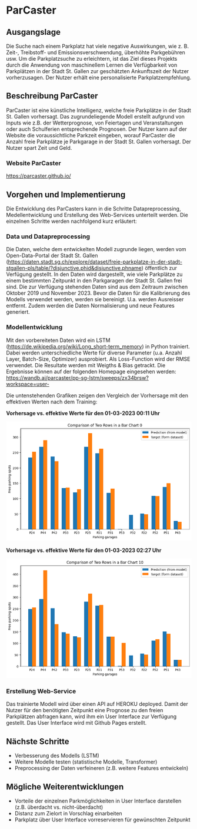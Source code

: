 # ParCaster
## Ausgangslage
Die Suche nach einem Parkplatz hat viele negative Auswirkungen, wie z. B. Zeit-, Treibstoff- und Emissionsverschwendung, überhöhte Parkgebühren usw. Um die Parkplatzsuche zu erleichtern, ist das Ziel dieses Projekts durch die Anwendung von maschinellem Lernen die Verfügbarkeit von Parkplätzen in der Stadt St. Gallen zur geschätzten Ankunftszeit der Nutzer vorherzusagen. Der Nutzer erhält eine personalisierte Parkplatzempfehlung.


## Beschreibung ParCaster
ParCaster ist eine künstliche Intelligenz, welche freie Parkplätze in der Stadt St. Gallen vorhersagt. Das zugrundeliegende Modell erstellt aufgrund von Inputs wie z.B. der Wetterprognose, von Feiertagen und Veranstaltungen oder auch Schulferien entsprechende Prognosen.
Der Nutzer kann auf der Website die voraussichtliche Parkzeit eingeben, worauf ParCaster die Anzahl freie Parkplätze je Parkgarage in der Stadt St. Gallen vorhersagt. Der Nutzer spart Zeit und Geld.

### Website ParCaster
https://parcaster.github.io/


## Vorgehen und Implementierung
Die Entwicklung des ParCasters kann in die Schritte Datapreprocessing, Medellentwicklung und Erstellung des Web-Services unterteilt werden. Die einzelnen Schritte werden nachfolgend kurz erläutert:

### Data und Datapreprocessing
Die Daten, welche dem entwickelten Modell zugrunde liegen, werden vom Open-Data-Portal der Stadt St. Gallen (https://daten.stadt.sg.ch/explore/dataset/freie-parkplatze-in-der-stadt-stgallen-pls/table/?disjunctive.phid&disjunctive.phname) öffentlich zur Verfügung gestellt. In den Daten wird dargestellt, wie viele Parkplätze zu einem bestimmten Zeitpunkt in den Parkgaragen der Stadt St. Gallen frei sind. Die zur Verfügung stehenden Daten sind aus dem Zeitraum zwischen Oktober 2019 und November 2023. 
Bevor die Daten für die Kalibrierung des Modells verwendet werden, werden sie bereinigt. U.a. werden Ausreisser entfernt. Zudem werden die Daten Normalisierung und neue Features generiert. 

### Modellentwicklung
Mit den vorbereiteten Daten wird ein LSTM (https://de.wikipedia.org/wiki/Long_short-term_memory) in Python trainiert. Dabei werden unterschiedliche Werte für diverse Parameter (u.a. Anzahl Layer, Batch-Size, Optimizer) ausprobiert. Als Loss-Function wird der RMSE verwendet. Die Resultate werden mit Weigths & Bias getrackt. Die Ergebnisse können auf der folgenden Homepage eingesehen werden: https://wandb.ai/parcaster/pp-sg-lstm/sweeps/zx34brsw?workspace=user-

Die untenstehenden Grafiken zeigen den Vergleich der Vorhersage mit den effektiven Werten nach dem Training:


**Vorhersage vs. effektive Werte für den 01-03-2023 00:11 Uhr**

![Prediction 1](/docs/images/prediction-run-2cg5mebb-2023-03-01_0011.png "Prediction 01-03-2023 00:11")


**Vorhersage vs. effektive Werte für den  01-03-2023 02:27 Uhr**

![Prediction 2](/docs/images/prediction-run-2cg5mebb-2023-03-01_0227.png "Prediction 01-03-2023 02:27")


### Erstellung Web-Service
Das trainierte Modell wird über einen API auf HEROKU deployed. Damit der Nutzer für den benötigten Zeitpunkt eine Prognose zu den freien Parkplätzen abfragen kann, wird ihm ein User Interface zur Verfügung gestellt. Das User Interface wird mit Github Pages erstellt. 


## Nächste Schritte
- Verbesserung des Modells (LSTM)
- Weitere Modelle testen (statistische Modelle, Transformer)
- Preprocessing der Daten verfeineren (z.B. weitere Features entwickeln)


##  Mögliche Weiterentwicklungen
- Vorteile der einzelnen Parkmöglichkeiten in User Interface darstellen (z.B. überdacht vs. nicht-überdacht)
- Distanz zum Zielort in Vorschlag einarbeiten
- Parkplatz über User Interface vorreservieren für gewünschten Zeitpunkt

